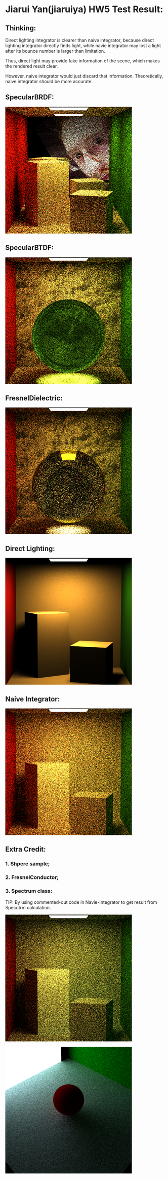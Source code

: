 Jiarui Yan(jiaruiya) HW5 Test Result:
======================
Thinking:
-------------
Direct lighting integrator is clearer than naive integrator, because direct lighting integrator directly finds light, while navie integrator may lost a light after its bounce number is larger than limitation.

Thus, direct light may provide fake information of the scene, which makes the rendered result clear. 

However, naive integrator would just discard that information. Theoretically, naive integrator should be more accurate.


SpecularBRDF:
-------------
![](./RenderedResult/SpecularBRDF.png)

SpecularBTDF:
-------------
![](./RenderedResult/SpecularBTDF.png)

FresnelDielectric:
------------
![](./RenderedResult/FresnelDielectric.png)

Direct Lighting:
------------
![](./RenderedResult/Direct_Lighting.png)

Naive Integrator:
------------
![](./RenderedResult/Naive_Integrator.png)

Extra Credit:
------------
### 1. Shpere sample;
### 2. FresnelConductor;
### 3. Spectrum class:

TIP: By using commented-out code in Navie-Integrator to get result from Specutrm calculation.

![](./RenderedResult/specutrmRenderCornelBox.png)

![](./RenderedResult/specutrmRenderResult.png)